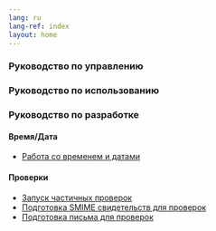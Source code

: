 ```yaml
---
lang: ru
lang-ref: index
layout: home
---
```


### Руководство по управлению

### Руководство по использованию

### Руководство по разработке

#### Время/Дата

- [Работа со временем и датами](/ru/datetime/datetime-functions)

#### Проверки

- [Запуск частичных проверок](/ru/testing/unit-tests)
- [Подготовка SMIME свидетельств для проверок](/ru/testing/smime-certs)
- [Подготовка письма для проверок](/ru/testing/test-email)
